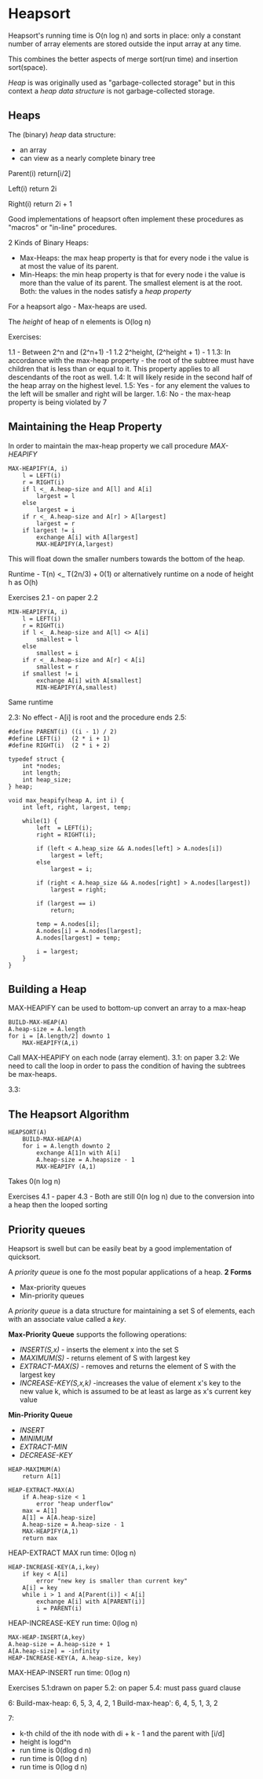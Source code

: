 # Heapsort 
Heapsort's running time is O(n log n) and sorts in place: only a constant number of array elements are stored outside the input array at any time.

This combines the better aspects of merge sort(run time) and insertion sort(space).

*Heap* is was originally used as "garbage-collected storage" but in this context a *heap data structure* is not garbage-collected storage. 

## Heaps
The (binary) *heap* data structure:
- an array
- can view as a nearly complete binary tree

Parent(i)
return[i/2]

Left(i)
return 2i

Right(i)
return 2i + 1

Good implementations of heapsort often implement these procedures as "macros" or "in-line" procedures.

2 Kinds of Binary Heaps:
- Max-Heaps: the max heap property is that for every node i the value is at most the value of its parent.       
- Min-Heaps: the min heap property is that for every node i the value is more than the value of its parent. The smallest element is at the root.
Both: the values in the nodes satisfy a *heap property*

For a heapsort algo - Max-heaps are used. 

The *height* of heap of n elements is O(log n)

Exercises:

1.1 - Between 2^n and (2^n+1) -1
1.2 2^height, (2^height + 1) - 1
1.3: In accordance with the max-heap property - the root of the subtree must have children that is less than or equal to it. This property applies to all descendants of the root as well.
1.4: It will likely reside in the second half of the heap array on the highest level.
1.5: Yes - for any element the values to the left will be smaller and right will be larger.
1.6: No - the max-heap property is being violated by 7


## Maintaining the Heap Property
In order to maintain the max-heap property we call procedure *MAX-HEAPIFY* 

```
MAX-HEAPIFY(A, i)
    l = LEFT(i)
    r = RIGHT(i)
    if l <_ A.heap-size and A[l] and A[i]
        largest = l
    else 
        largest = i
    if r <_ A.heap-size and A[r] > A[largest]
        largest = r
    if largest != i
        exchange A[i] with A[largest]
        MAX-HEAPIFY(A,largest)
```

This will float down the smaller numbers towards the bottom of the heap.

Runtime - T(n) <_ T(2n/3) + 0(1) or alternatively runtime on a node of height h as O(h)

Exercises
2.1 - on paper
2.2 
```
MIN-HEAPIFY(A, i)
    l = LEFT(i)
    r = RIGHT(i)
    if l <_ A.heap-size and A[l] <> A[i]
        smallest = l
    else 
        smallest = i
    if r <_ A.heap-size and A[r] < A[i]
        smallest = r
    if smallest != i
        exchange A[i] with A[smallest]
        MIN-HEAPIFY(A,smallest)
```
Same runtime

2.3: No effect - A[i] is root and the procedure ends
2.5:
```
#define PARENT(i) ((i - 1) / 2)
#define LEFT(i)   (2 * i + 1)
#define RIGHT(i)  (2 * i + 2)

typedef struct {
    int *nodes;
    int length;
    int heap_size;
} heap;

void max_heapify(heap A, int i) {
    int left, right, largest, temp;

    while(1) {
        left  = LEFT(i);
        right = RIGHT(i);

        if (left < A.heap_size && A.nodes[left] > A.nodes[i])
            largest = left;
        else
            largest = i;

        if (right < A.heap_size && A.nodes[right] > A.nodes[largest])
            largest = right;

        if (largest == i)
            return;

        temp = A.nodes[i];
        A.nodes[i] = A.nodes[largest];
        A.nodes[largest] = temp;

        i = largest;
    }
}
```
## Building a Heap
MAX-HEAPIFY can be used to bottom-up convert an array to a max-heap 

```
BUILD-MAX-HEAP(A)
A.heap-size = A.length
for i = [A.length/2] downto 1
    MAX-HEAPIFY(A,i)
```
Call MAX-HEAPIFY on each node (array element).
3.1: on paper
3.2: We need to call the loop in order to pass the condition of having the subtrees be max-heaps.

3.3:
## The Heapsort Algorithm
```
HEAPSORT(A)
    BUILD-MAX-HEAP(A)
    for i = A.length downto 2
        exchange A[1]n with A[i]
        A.heap-size = A.heapsize - 1
        MAX-HEAPIFY (A,1)
```
Takes 0(n log n)

Exercises
4.1 - paper
4.3 - Both are still 0(n log n) due to the conversion into a heap then the looped sorting

## Priority queues
Heapsort is swell but can be easily beat by a good implementation of quicksort. 

A *priority queue* is one fo the most popular applications of a heap.
**2 Forms**
- Max-priority queues
- Min-priority queues 

A *priority queue* is a data structure for maintaining a set S of elements, each with an associate value called a *key*.

**Max-Priority Queue**
supports the following operations:
- *INSERT(S,x)* - inserts the element x into the set S
- *MAXIMUM(S)* - returns element of S with largest key
- *EXTRACT-MAX(S)* - removes and returns the element of S with the largest key
- *INCREASE-KEY(S,x,k)* -increases the value of element x's key to the new value k, which is assumed to be at least as large as x's current key value


**Min-Priority Queue**
- *INSERT*
- *MINIMUM*
- *EXTRACT-MIN*
- *DECREASE-KEY*

```
HEAP-MAXIMUM(A)
    return A[1]

HEAP-EXTRACT-MAX(A)
    if A.heap-size < 1
        error "heap underflow"
    max = A[1]
    A[1] = A[A.heap-size]
    A.heap-size = A.heap-size - 1
    MAX-HEAPIFY(A,1)
    return max

```
HEAP-EXTRACT MAX run time: 0(log n)
```
HEAP-INCREASE-KEY(A,i,key)
    if key < A[i]
        error "new key is smaller than current key"
    A[i] = key
    while i > 1 and A[Parent(i)] < A[i]
        exchange A[i] with A[PARENT(i)]
        i = PARENT(i)
```
HEAP-INCREASE-KEY run time: 0(log n)

```
MAX-HEAP-INSERT(A,key)
A.heap-size = A.heap-size + 1
A[A.heap-size] = -infinity
HEAP-INCREASE-KEY(A, A.heap-size, key)
```
MAX-HEAP-INSERT run time: 0(log n)

Exercises
5.1:drawn on paper
5.2: on paper
5.4: must pass guard clause

6: 
Build-max-heap: 6, 5, 3, 4, 2, 1
Build-max-heap': 6, 4, 5, 1, 3, 2

7:
- k-th child of the ith node with di + k - 1 and the parent with [i/d]
- height is logd^n
- run time is 0(dlog d n)
- run time is 0(log d n)
- run time is 0(log d n)